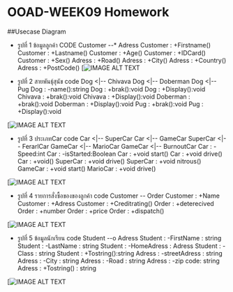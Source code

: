 # OOAD-WEEK09 Homework
##Usecase Diagram

 * รูปที่ 1 ข้อมูลลูกค้า
CODE 
Customer --* Adress
Customer : +Firstname()
Customer : +Lastname()
Customer : +Age()
Customer : +IDCard()
Customer : +Sex()
Adress : +Road()
Adress : +City()
Adress : +Country()
Adress : +PostCode()
 [![IMAGE ALT TEXT](http://www.plantuml.com/plantuml/img/SoujBidFJIrIqDNLKd1CAKejBkPoXebPAMYxPHOLb-GbvgPgQAA8-oHY5NPCHnVnT75EB4f14mnEhG2AGAm3yOFo4rDG19mpIofH1V9ByqgAKCK2yejBdFDJW3O20000)
 
 * รูปที่ 2 สายพันธุ์สุนัข
code
Dog <|-- Chivava
Dog <|-- Doberman
Dog <|-- Pug
Dog : -name():string
Dog : +brak():void
Dog : +Display():void
Chivava : +brak():void
Chivava : +Display():void
Doberman : +brak():void
Doberman : +Display():void
Pug : +brak():void
Pug : +Display():void

[![IMAGE ALT TEXT](http://www.plantuml.com/plantuml/img/SybFLx2fqTLLSCx8B4iiI-HoWGcuv2Ub5kKcvY540ahJmHmh1TsynDnK3KshufAYp3oOe7PIKM8sKB0iFpC59kIIMLoGarW94uLQWguOIHXD0ymHcCOZnD6q05s9hXegXAOG0000)

 * รูปที่ 3 ประเภทCar
code
Car <|-- SuperCar
Car <|-- GameCar
SuperCar <|-- FerarlCar
GameCar <|-- MarioCar
GameCar <|-- BurnoutCar
Car : -Speed:int
Car : -isStarted:Boolean
Car : +void start()
Car : +void drive()
Car : +void()
SuperCar : +void drive()
SuperCar : +void nitrous()
GameCar : +void start()
MarioCar : +void drive()

[![IMAGE ALT TEXT](http://www.plantuml.com/plantuml/img/PSyn3iCW343HlQTWR5HnWQXJaDgf4oUmX0TB2OuCPEhX2qfSAMJaVMIC0p7FhxN6bnN5WToSoXiMRA1brnSAoDpyw3j_G8WlEXM9NBAE7OtrAs8OAMO5IZw3v8eJyumGZ_3Oc899hTs7amMX3SzMJ_yj-skN42aBbrIJxjg_ff_fP_q0)

 * รูปที่ 4 รายการสั่งซื้อของของลูกค้า
code
Customer  -- Order
Customer : +Name
Customer : +Adress
Customer : +Creditrating()
Order : +deterecived
Order : +number
Order : +price
Order : +dispatch()

[![IMAGE ALT TEXT](http://www.plantuml.com/plantuml/img/LSsx3O0m40FGdYbIWX0BqA7qC4F8MN158BfSc9-FnA_qaspRd7GD46EQnWn2aCBUr9gwTm4_w4YGqe-iW5Z5AIzJMHNNoEa4XS3p1dfnoM4yFfuSXJq-7KxHgP_BQWS0)

 * รูปที่ 5 ข้อมูลนักเรียน
code
Student --o Adress
Student : -FirstName : string
Student : -LastName : string
Student : -HomeAdress : Adress
Student : -Class : string
Student : +Tostring():string
Adress : -streetAdress : string
Adress : -City : string
Adress : -Road : string
Adress : -zip code: string
Adress : +Tostring() : string

[![IMAGE ALT TEXT](http://www.plantuml.com/plantuml/img/2oufJKdDAr7GrSrNS4mfIYqkvWg62bafwBfb5XMN-2NcfW8vnIL5cNdfoB8-YNWaFV9pKo460dcO9Zld989bC3HgX-H3n3GqhQ2IS6DqWGAfgILmFeQySsP99JRneFp456pYLPa52idvAQcOKaZEG6W40000)
